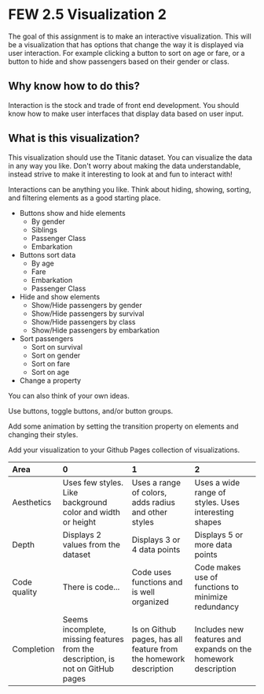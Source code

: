 # FEW 2.5 Visualization 2

The goal of this assignment is to make an interactive visualization. This will be a visualization that has options that change the way it is displayed via user interaction. For example clicking a button to sort on age or fare, or a button to hide and show passengers based on their gender or class. 

## Why know how to do this? 

Interaction is the stock and trade of front end development. You should know how to make user interfaces that display data based on user input. 

## What is this visualization?

This visualization should use the Titanic dataset. You can visualize the data in any way you like. Don't worry about making the data understandable, instead strive to make it interesting to look at and fun to interact with!

Interactions can be anything you like. Think about hiding, showing, sorting, and filtering elements as a good starting place. 

- Buttons show and hide elements
    - By gender
    - Siblings
    - Passenger Class
    - Embarkation
- Buttons sort data 
    - By age
    - Fare
    - Embarkation
    - Passenger Class 
- Hide and show elements
    - Show/Hide passengers by gender
    - Show/Hide passengers by survival
    - Show/Hide passengers by class
    - Show/Hide passengers by embarkation
- Sort passengers 
    - Sort on survival 
    - Sort on gender
    - Sort on fare
    - Sort on age
- Change a property 

You can also think of your own ideas.

Use buttons, toggle buttons, and/or button groups. 

Add some animation by setting the transition property on elements and changing their styles. 

Add your visualization to your Github Pages collection of visualizations. 

| Area         | 0                 |               1 |               2  |
|:-------------|:------------------|:----------------|:-----------------|
| Aesthetics    | Uses few styles. Like background color and width or height | Uses a range of colors, adds radius and other styles | Uses a wide range of styles. Uses interesting shapes| 
| Depth        | Displays 2 values from the dataset | Displays 3 or 4 data points | Displays 5 or more data points |
| Code quality | There is code... | Code uses functions and is well organized | Code makes use of functions to minimize redundancy |
| Completion  | Seems incomplete, missing features from the description, is not on GitHub pages | Is on Github pages, has all feature from the homework description | Includes new features and expands on the homework description | 

    